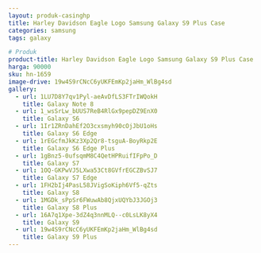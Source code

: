 ```yaml
---
layout: produk-casinghp
title: Harley Davidson Eagle Logo Samsung Galaxy S9 Plus Case
categories: samsung
tags: galaxy

# Produk
product-title: Harley Davidson Eagle Logo Samsung Galaxy S9 Plus Case
harga: 90000
sku: hn-1659
image-drive: 19w4S9rCNcC6yUKFEmKp2jaHm_WlBg4sd
gallery:
  - url: 1LU7D8Y7qv1Pyl-aeAvDfLS3FTrIWQokH
    title: Galaxy Note 8
  - url: 1_wsSrLw_bUUS7ReB4RlGx9pepDZ9EnX0
    title: Galaxy S6
  - url: 1Ir1ZRnDahEf2O3cxsmyh90cOjJbU1oHs
    title: Galaxy S6 Edge
  - url: 1rEGcfmJkKz3Xp2Qr8-tsguA-BoyRkp2E
    title: Galaxy S6 Edge Plus
  - url: 1gBnz5-0ufsqmM8C4QetHPRuifIFpPo_D
    title: Galaxy S7
  - url: 1OQ-GKPwVJ5LXwa53Ct8GVfrEGCZBvSJ7
    title: Galaxy S7 Edge
  - url: 1FH2bIj4PasL58JVigSoKiph6Vf5-qZts
    title: Galaxy S8
  - url: 1MGDk_sPpSr6FWuwAb8QjxUQYbJ3JGOj3
    title: Galaxy S8 Plus
  - url: 16A7q1Xpe-3dZ4q3nnMLQ--c0LsLK8yX4
    title: Galaxy S9
  - url: 19w4S9rCNcC6yUKFEmKp2jaHm_WlBg4sd
    title: Galaxy S9 Plus
---
```

